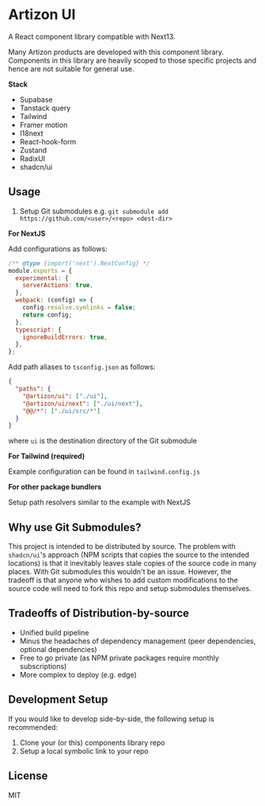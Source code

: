 # Artizon UI

A React component library compatible with Next13.

Many Artizon products are developed with this component library. Components in this library are heavily scoped to those specific projects and hence are not suitable for general use.

**Stack**

- Supabase
- Tanstack query
- Tailwind
- Framer motion
- I18next
- React-hook-form
- Zustand
- RadixUI
- shadcn/ui

## Usage

1. Setup Git submodules e.g. `git submodule add https://github.com/<user>/<repo> <dest-dir>`

**For NextJS**

Add configurations as follows:

```js
/** @type {import('next').NextConfig} */
module.exports = {
  experimental: {
    serverActions: true,
  },
  webpack: (config) => {
    config.resolve.symlinks = false;
    return config;
  },
  typescript: {
    ignoreBuildErrors: true,
  },
};
```

Add path aliases to `tsconfig.json` as follows:

```json
{
  "paths": {
    "@artizon/ui": ["./ui"],
    "@artizon/ui/next": ["./ui/next"],
    "@@/*": ["./ui/src/*"]
  }
}
```
where `ui` is the destination directory of the Git submodule

**For Tailwind (required)**

Example configuration can be found in `tailwind.config.js`

**For other package bundlers**

Setup path resolvers similar to the example with NextJS

## Why use Git Submodules?

This project is intended to be distributed by source. The problem with `shadcn/ui`'s approach (NPM scripts that copies the source to the intended locations) is that it inevitably leaves stale copies of the source code in many places. With Git submodules this wouldn't be an issue. However, the tradeoff is that anyone who wishes to add custom modifications to the source code will need to fork this repo and setup submodules themselves.

## Tradeoffs of Distribution-by-source

- Unified build pipeline
- Minus the headaches of dependency management (peer dependencies, optional dependencies)
- Free to go private (as NPM private packages require monthly subscriptions)
- More complex to deploy (e.g. edge)

## Development Setup

If you would like to develop side-by-side, the following setup is recommended:
1. Clone your (or this) components library repo
2. Setup a local symbolic link to your repo

## License

MIT